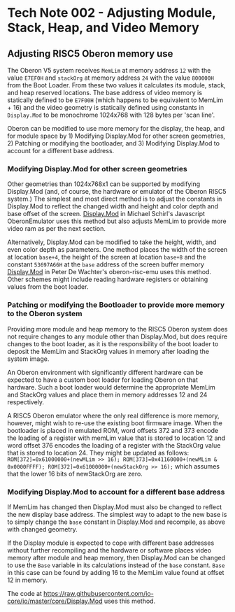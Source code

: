 # Tech Note 002 - Adjusting Module, Stack, Heap, and Video Memory
## Adjusting RISC5 Oberon memory use

The Oberon V5 system receives `MemLim` at memory address `12` with the value `E7EF0H` and `stackOrg` at memory address `24` with the value `800000H` from the Boot Loader. From these two values it calculates its module, stack, and heap reserved locations. The base address of video memory is statically defined to be `E7F00H` (which happens to be equivalent to MemLim + 16) and the video geometry is statically defined using constants in `Display.Mod` to be monochrome 1024x768 with 128 bytes per 'scan line'.

Oberon can be modified to use more memory for the display, the heap, and for module space by 1) Modifying Display.Mod for other screen geometries, 2) Patching or modifying the bootloader, and 3) Modifying Display.Mod to account for a different base address. 

### Modifying Display.Mod for other screen geometries

Other geometries than 1024x768x1 can be supported by modifying Display.Mod (and, of course, the hardware or emulator of the Oberon RISC5 system.) The simplest and most direct method is to adjust the constants in Display.Mod to reflect the changed width and height and color depth and base offset of the screen. [Display.Mod](https://raw.githubusercontent.com/schierlm/OberonEmulator/master/Oberon/Display.Mod.16Colors.txt) in Michael Schirl's Javascript OberonEmulator uses this method but also adjusts MemLim to provide more video ram as per the next section.

Alternatively, Display.Mod can be modified to take the height, width, and even color depth as parameters. One method places the width of the screen at location `base+4`, the height of the screen at location `base+8` and the constant `53697A66H` at the `base` address of the screen buffer memory [Display.Mod](https://raw.githubusercontent.com/pdewacht/oberon-risc-emu/master/Mods/Display.Mod) in Peter De Wachter's oberon-risc-emu uses this method. Other schemes might include reading hardware registers or obtaining values from the boot loader.

### Patching or modifying the Bootloader to provide more memory to the Oberon system

Providing more module and heap memory to the RISC5 Oberon system does not require changes to any module other than Display.Mod, but does require changes to the boot loader, as it is the responsibility of the boot loader to deposit the MemLim and StackOrg values in memory after loading the system image.

An Oberon environment with significantly different hardware can be expected to have a custom boot loader for loading Oberon on that hardware. Such a boot loader would determine the appropriate MemLim and StackOrg values and place them in memory addresses 12 and 24 respectively.

A RISC5 Oberon emulator where the only real difference is more memory, however, might wish to re-use the existing boot firmware image. When the bootloader is placed in emulated ROM, word offsets 372 and 373 encode the loading of a register with memLim value that is stored to location 12 and word offset 376 encodes the loading of a register with the StackOrg value that is stored to location 24. They might be updated as follows: `ROM[372]=0x61000000+(newMLim >> 16); ROM[373]=0x41160000+(newMLim & 0x0000FFFF); ROM[372]=0x61000000+(newStackOrg >> 16);` which assumes that the lower 16 bits of newStackOrg are zero. 

### Modifying Display.Mod to account for a different base address

If MemLim has changed then Display.Mod must also be changed to reflect the new display base address. The simplest way to adapt to the new base is to simply change the `base` constant in Display.Mod and recompile, as above with changed geometry. 

If the Display module is expected to cope with different base addresses without further recompiling and the hardware or software places video memory after module and heap memory, then Display.Mod can be changed to use the `Base` variable in its calculations instead of the `base` constant. `Base` in this case can be found by adding 16 to the MemLim value found at offset 12 in memory.

The code at https://raw.githubusercontent.com/io-core/io/master/core/Display.Mod uses this method.

